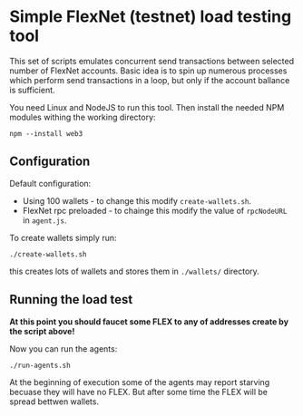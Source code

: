 # Simple FlexNet (testnet) load testing tool

This set of scripts emulates concurrent  send transactions between selected number of FlexNet accounts. Basic idea is to spin up numerous processes which perform send transactions in a loop, but only if the account ballance is sufficient.

You need Linux and NodeJS to run this tool. Then install the needed NPM modules withing the working directory:
```
npm --install web3
```

## Configuration

Default configuration:
- Using 100 wallets - to change this modify `create-wallets.sh`.
- FlexNet rpc preloaded - to chainge this modify the value of `rpcNodeURL` in `agent.js`.

To create wallets simply run:
```
./create-wallets.sh
```
this creates lots of wallets and stores them in `./wallets/` directory.

## Running the load test

**At this point you should faucet some FLEX to any of addresses create by the script above!**

Now you can run the agents:
```
./run-agents.sh
```
At the beginning of execution some of the agents may report starving becuase they will have no FLEX. But after some time the FLEX will be spread bettwen wallets.
